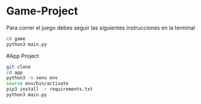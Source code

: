 # Game-Project

Para correr el juego debes seguir las siguientes instrucciones en la terminal


```sh
cd game
python3 main.py
```

#App Project

```sh
git clone
cd app
python3 -m venv env
source env/bin/activate
pip3 install -r requirements.txt
python3 main.py
```